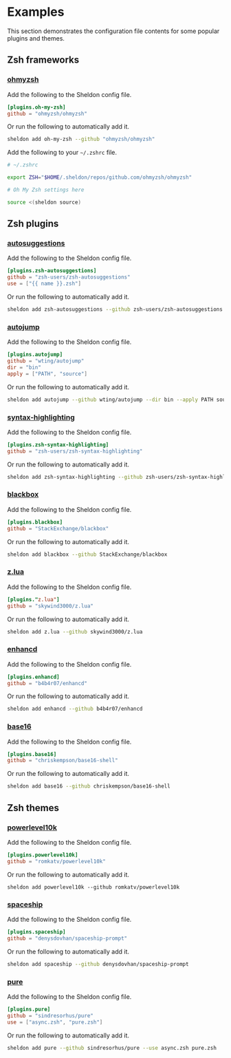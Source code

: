 # Examples

This section demonstrates the configuration file contents for some popular
plugins and themes.

## Zsh frameworks

### [ohmyzsh](https://github.com/ohmyzsh/ohmyzsh)

Add the following to the Sheldon config file.

```toml
[plugins.oh-my-zsh]
github = "ohmyzsh/ohmyzsh"
```

Or run the following to automatically add it.

```sh
sheldon add oh-my-zsh --github "ohmyzsh/ohmyzsh"
```

Add the following to your `~/.zshrc` file.

```sh
# ~/.zshrc

export ZSH="$HOME/.sheldon/repos/github.com/ohmyzsh/ohmyzsh"

# Oh My Zsh settings here

source <(sheldon source)
```

## Zsh plugins

### [autosuggestions](https://github.com/zsh-users/zsh-autosuggestions)

Add the following to the Sheldon config file.

```toml
[plugins.zsh-autosuggestions]
github = "zsh-users/zsh-autosuggestions"
use = ["{{ name }}.zsh"]
```

Or run the following to automatically add it.

```sh
sheldon add zsh-autosuggestions --github zsh-users/zsh-autosuggestions --use '{{ name }}.zsh'
```

### [autojump](https://github.com/wting/autojump)

Add the following to the Sheldon config file.

```toml
[plugins.autojump]
github = "wting/autojump"
dir = "bin"
apply = ["PATH", "source"]
```

Or run the following to automatically add it.

```sh
sheldon add autojump --github wting/autojump --dir bin --apply PATH source
```

### [syntax-highlighting](https://github.com/zsh-users/zsh-syntax-highlighting)

Add the following to the Sheldon config file.

```toml
[plugins.zsh-syntax-highlighting]
github = "zsh-users/zsh-syntax-highlighting"
```

Or run the following to automatically add it.

```sh
sheldon add zsh-syntax-highlighting --github zsh-users/zsh-syntax-highlighting
```

### [blackbox](https://github.com/StackExchange/blackbox)

Add the following to the Sheldon config file.

```toml
[plugins.blackbox]
github = "StackExchange/blackbox"
```

Or run the following to automatically add it.

```sh
sheldon add blackbox --github StackExchange/blackbox
```

### [z.lua](https://github.com/skywind3000/z.lua)

Add the following to the Sheldon config file.

```toml
[plugins."z.lua"]
github = "skywind3000/z.lua"
```

Or run the following to automatically add it.

```sh
sheldon add z.lua --github skywind3000/z.lua
```

### [enhancd](https://github.com/b4b4r07/enhancd)

Add the following to the Sheldon config file.

```toml
[plugins.enhancd]
github = "b4b4r07/enhancd"
```

Or run the following to automatically add it.

```sh
sheldon add enhancd --github b4b4r07/enhancd
```

### [base16](https://github.com/chriskempson/base16-shell)

Add the following to the Sheldon config file.

```toml
[plugins.base16]
github = "chriskempson/base16-shell"
```

Or run the following to automatically add it.

```sh
sheldon add base16 --github chriskempson/base16-shell
```

## Zsh themes

### [powerlevel10k](https://github.com/romkatv/powerlevel10k)

Add the following to the Sheldon config file.

```toml
[plugins.powerlevel10k]
github = "romkatv/powerlevel10k"
```

Or run the following to automatically add it.

```
sheldon add powerlevel10k --github romkatv/powerlevel10k
```

### [spaceship](https://github.com/denysdovhan/spaceship-prompt)

Add the following to the Sheldon config file.

```toml
[plugins.spaceship]
github = "denysdovhan/spaceship-prompt"
```

Or run the following to automatically add it.

```sh
sheldon add spaceship --github denysdovhan/spaceship-prompt
```

### [pure](https://github.com/sindresorhus/pure)

Add the following to the Sheldon config file.

```toml
[plugins.pure]
github = "sindresorhus/pure"
use = ["async.zsh", "pure.zsh"]
```

Or run the following to automatically add it.

```sh
sheldon add pure --github sindresorhus/pure --use async.zsh pure.zsh
```
